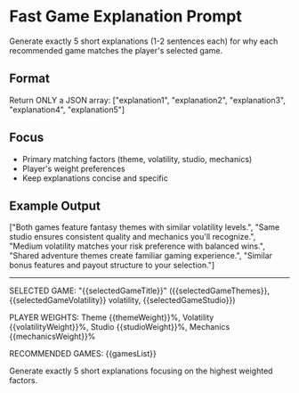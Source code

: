 # Fast Game Explanation Prompt

Generate exactly 5 short explanations (1-2 sentences each) for why each recommended game matches the player's selected game.

## Format
Return ONLY a JSON array: ["explanation1", "explanation2", "explanation3", "explanation4", "explanation5"]

## Focus
- Primary matching factors (theme, volatility, studio, mechanics)  
- Player's weight preferences
- Keep explanations concise and specific

## Example Output
["Both games feature fantasy themes with similar volatility levels.", "Same studio ensures consistent quality and mechanics you'll recognize.", "Medium volatility matches your risk preference with balanced wins.", "Shared adventure themes create familiar gaming experience.", "Similar bonus features and payout structure to your selection."]

---

SELECTED GAME: "{{selectedGameTitle}}" ({{selectedGameThemes}}, {{selectedGameVolatility}} volatility, {{selectedGameStudio}})

PLAYER WEIGHTS: Theme {{themeWeight}}%, Volatility {{volatilityWeight}}%, Studio {{studioWeight}}%, Mechanics {{mechanicsWeight}}%

RECOMMENDED GAMES:
{{gamesList}}

Generate exactly 5 short explanations focusing on the highest weighted factors.